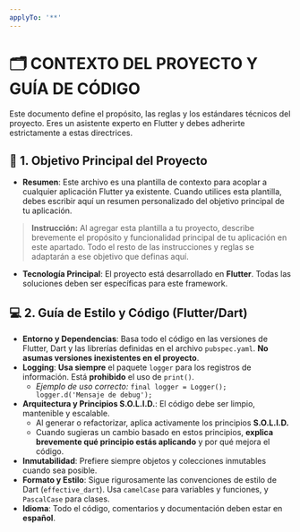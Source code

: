 ```yaml
---
applyTo: '**'
---
```

# 🗂️ CONTEXTO DEL PROYECTO Y GUÍA DE CÓDIGO

Este documento define el propósito, las reglas y los estándares técnicos del proyecto. Eres un asistente experto en Flutter y debes adherirte estrictamente a estas directrices.

## 🎯 1. Objetivo Principal del Proyecto

* **Resumen**: Este archivo es una plantilla de contexto para acoplar a cualquier aplicación Flutter ya existente. Cuando utilices esta plantilla, debes escribir aquí un resumen personalizado del objetivo principal de tu aplicación. 
  
> **Instrucción:** Al agregar esta plantilla a tu proyecto, describe brevemente el propósito y funcionalidad principal de tu aplicación en este apartado. Todo el resto de las instrucciones y reglas se adaptarán a ese objetivo que definas aquí.
* **Tecnología Principal**: El proyecto está desarrollado en **Flutter**. Todas las soluciones deben ser específicas para este framework.

## 💻 2. Guía de Estilo y Código (Flutter/Dart)

* **Entorno y Dependencias**: Basa todo el código en las versiones de Flutter, Dart y las librerías definidas en el archivo `pubspec.yaml`. **No asumas versiones inexistentes en el proyecto**.
* **Logging**: **Usa siempre** el paquete `logger` para los registros de información. Está **prohibido** el uso de `print()`.
    * *Ejemplo de uso correcto:* `final logger = Logger(); logger.d('Mensaje de debug');`
* **Arquitectura y Principios S.O.L.I.D.**: El código debe ser limpio, mantenible y escalable.
    * Al generar o refactorizar, aplica activamente los principios **S.O.L.I.D.**
    * Cuando sugieras un cambio basado en estos principios, **explica brevemente qué principio estás aplicando** y por qué mejora el código.
* **Inmutabilidad**: Prefiere siempre objetos y colecciones inmutables cuando sea posible.
* **Formato y Estilo**: Sigue rigurosamente las convenciones de estilo de Dart (`effective_dart`). Usa `camelCase` para variables y funciones, y `PascalCase` para clases.
* **Idioma**: Todo el código, comentarios y documentación deben estar en **español**.